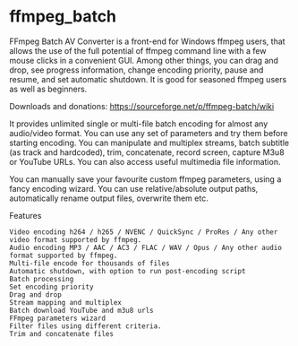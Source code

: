 # ffmpeg_batch

FFmpeg Batch AV Converter is a front-end for Windows ffmpeg users, that allows the use of the full potential of ffmpeg command line 
with a few mouse clicks in a convenient GUI. Among other things, you can drag and drop, see progress information, change encoding priority, pause and 
resume, and set automatic shutdown. It is good for seasoned ffmpeg users as well as beginners.

Downloads and donations: https://sourceforge.net/p/ffmpeg-batch/wiki

It provides unlimited single or multi-file batch encoding for almost any audio/video format. You can use any set of parameters 
and try them before starting encoding. You can manipulate and multiplex streams, batch subtitle (as track and hardcoded), 
trim, concatenate, record screen, capture M3u8 or YouTube URLs. You can also access useful multimedia file information.

You can manually save your favourite custom ffmpeg parameters, using a fancy encoding wizard. You can use relative/absolute output 
paths, automatically rename output files, overwrite them etc.

Features

    Video encoding h264 / h265 / NVENC / QuickSync / ProRes / Any other video format supported by ffmpeg.
    Audio encoding MP3 / AAC / AC3 / FLAC / WAV / Opus / Any other audio format supported by ffmpeg.
    Multi-file encode for thousands of files
    Automatic shutdown, with option to run post-encoding script
    Batch processing
    Set encoding priority
    Drag and drop
    Stream mapping and multiplex
    Batch download YouTube and m3u8 urls
    FFmpeg parameters wizard
    Filter files using different criteria.
    Trim and concatenate files
